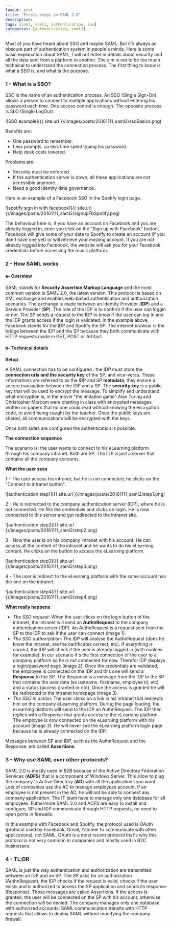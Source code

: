 ```yaml
---
layout: post
title: "Firsts steps in SAML 2.0"
description:
tags: [saml, saml2, authentication, sso]
categories: [authentication, saml2]
---
```


Most of you have heard about SSO and maybe SAML. But it's always an obscure part of authentication system in people's minds. Here is some basic explanation about SAML, I will not enter in details about security and all the data sent from a platform to another. The aim is not to be too much technical to understand the connection process.
The first thing to know is what a SSO is, and what is the purpose.

### 1 - What is a SSO?

SSO is the name of an authentication process. An SSO (Single Sign-On) allows a person to connect to multiple applications without entering his password each time. One access control is enough. The opposite process is SLO (Single LogOut).

![SSO example]({{ site.url }}/images/posts/20161111_saml2/ssoBasics.png)

Benefits are:

- One password to remember.
- Less prompts, so less time spent typing his password.
- Help desk costs lowered.

Problems are:

- Security must be enforced.
- If the authentication server is down, all these applications are not accessible anymore.
- Need a good identity data governance.

Here is an example of a Facebook SSO in the Spotify login page.

![spotify sign in with facebook]({{ site.url }}/images/posts/20161111_saml2/signupFbSpotify.png)

The behaviour here is, if you have an account on Facebook and you are already logged in, once you click on the "Sign up with Facebook" button, Facebook will give some of your data to Spotify to create an account (if you don't have one yet) or will retrieve your existing account. If you are not already logged into Facebook, the website will ask you for your Facebook credentials before accessing the music platform.

### 2 - How SAML works

#### a- Overview 
 
SAML stands for **Security Assertion Markup Language** and the most common version is SAML 2.0, the latest version. This protocol is based on XML exchange and enables web-based authentication and authorization scenarios. The exchange is made between an Identity Provider (**IDP**) and a Service Provider (**SP**). The role of the IDP is to confirm if the user can loggin or not. The SP sends a request to the IDP to know if the user can log in and the IDP grants access if the login is validated. In the example above, Facebook stands for the IDP and Spotify the SP. The internet browser is the bridge between the IDP and the SP because they both communicate with HTTP requests made in GET, POST or Artifact.

#### b- Technical details 
 
__Setup__

A SAML connection has to be configured : the IDP must store the **connection urls and the security key** of the SP, and vice-versa. These informations are referred to as the IDP and SP **metadata**, they ensure a secure transaction between the IDP and a SP. The **security key** is a public key that will be used to encrypt the message. To simplify and understand what encryption is, in the movie "the imitation game" Alan Turing and Christopher Morcom were chatting in class with encrypted messages written on papers that no one could read without knowing the encryption code, to avoid being caught by the teacher. Once the public keys are shared, all communications will be encrypted with the keys.

Once both sides are configured the authentication is possible.

__The connection sequence__

The scenario is: the user wants to connect to his eLearning platform through his company intranet. Both are SP. The IDP is just a server that contains all the company accounts.

__What the user sees__

1 - The user access his intranet, but he is not connected, he clicks on the "Connect to intranet button".

![authentication step1]({{ site.url }}/images/posts/20161111_saml2/step1.png)

2 - He is redirected to the company authentication server (IDP), where he is not connected. He fills the credentials and clicks on login. He is now connected to this server and get redirected to the intranet site.

![authentication step2]({{ site.url }}/images/posts/20161111_saml2/step2.png)

3 - Now the user is on his company intranet with his account. He can access all the content of the intranet and he wants to do his eLearning content. He clicks on the button to access the eLearning platform.

![authentication step3]({{ site.url }}/images/posts/20161111_saml2/step3.png)

4 - The user is redirect to the eLearning platform with the same account has the one on the intranet.

![authentication step4]({{ site.url }}/images/posts/20161111_saml2/step4.png)

__What really happens__

- _The SSO request_: When the user clicks on the login button of the intranet, the intranet will send an **AuthnRequest** to the company authentication server (IDP). An AuthnRequest is a request sent from the SP to the IDP to ask if the user can connect (image 1).
- _The SSO authorization_: The IDP will analyse the AuthnRequest (does he know the intranet, are the certificates correct, etc). If everything is correct, the IDP will check if the user is already logged in (with cookies for example). In our scenario it's the first connection of the user to a company platform so he is not connected for now. Therefor IDP displays a login/password page (image 2). Once the credentials are validated, the employee is connected on the IDP and this one will send a **Response** to the SP. The Response is a message from the IDP to the SP that contains the user data (ex lastname, firstname, employee id, etc) and a status (access granted or not). Once the access is granted he will be redirected to the intranet homepage (image 3).
- _The SSO in action_: The user clicks on a link in his intranet that redirects him on the company eLearning platform. During the page loading, the eLearning platform will send to the IDP an AuthnRequest. The IDP then replies with a Response that grants access to the eLearning platform. The employee is now connected on the eLearning platform with his account (image 3). He will never see the eLearning platform login page because he is already connected on the IDP.

Messages between SP and IDP, such as the AuthnRequest and the Response, are called **Assertions**.

### 3 - Why use SAML over other protocols?

SAML 2.0 is mostly used in B2B because of the Active Directory Federation Services (**ADFS**) that is a component of Windows Server. This allow to plug the company 's Active Directory (**AD**) with all the applications you want. Lots of companies use the AD to manage employees account. If an employee is not present in the AD, he will not be able to connect any company application. The IT team have to manage only one database for all employees. Futhermore SAML 2.0 and ADFS are easy to install and configure, SP and IDP communicate through HTTP requests, no need to open ports in firewalls.

In this example with Facebook and Spotify, the protocol used is OAuth (protocol used by Facebook, Gmail, Yammer to communicate with other applications), not SAML. OAuth is a most recent protocol that's why this protocol is not very common in companies and mostly used in B2C businesses.

### 4 - TL;DR

SAML is just the way authentication and authorization are transmitted between an IDP and an SP. The SP asks for an authorization (AuthnRequest), the IDP checks if the request is valid, checks if the user exists and is authorized to access the SP application and sends its response (Response). Those messages are called Assertions. If the access is granted, the user will be connected on the SP with his account, otherwise the connection will be denied. The company manages only one database with authorized accounts. SAML communication transits with HTTP requests that allows to deploy SAML without modifying the company firewall.